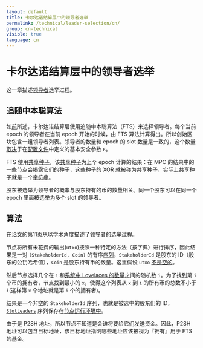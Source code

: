 ```yaml
---
layout: default
title: 卡尔达诺结算层中的领导者选举
permalink: /technical/leader-selection/cn/
group: cn-technical
visible: true
language: cn
---
```

<!-- Reviewed at e1d0f9fb37a3f1378341716916f0321fb55698df -->

# 卡尔达诺结算层中的领导者选举

这一章描述[领导者](/glossary/#slot-leader)选举过程。

## 追随中本聪算法

如[前](/cardano/proof-of-stake/#follow-the-satoshi)所述，卡尔达诺结算层使用追随中本聪算法（FTS）来选择领导者。每个当前 epoch 的领导者在当前 epoch 开始的时候，由 FTS 算法计算得出。所以创始区块包含一组领导者列表。领导者的数量和 epoch 的 slot 数量是一致的，这个数量[取决](https://github.com/input-output-hk/cardano-sl/blob/5f7b619c6ec9056c6fe778d862c426233af165df/core/Pos/Core/Constants/Raw.hs#L136)于在[配置文件](https://github.com/input-output-hk/cardano-sl/blob/446444070ee09857603797a90af970fff215c8c5/core/constants.yaml#L10)中定义的基本安全参数 `K`。

FTS 使用[共享种子](https://github.com/input-output-hk/cardano-sl/blob/446444070ee09857603797a90af970fff215c8c5/core/Pos/Core/Types.hs#L256)，该[共享种子](https://github.com/input-output-hk/cardano-sl/blob/446444070ee09857603797a90af970fff215c8c5/core/Pos/Core/Types.hs#L256)为上个 epoch 计算的结果：在 MPC 的结果中的一些节点会揭露它们的种子，这些种子的 XOR 就被称为共享种子，实际上共享种子就是一个[字符串](https://github.com/input-output-hk/cardano-sl/blob/446444070ee09857603797a90af970fff215c8c5/core/Pos/Core/Types.hs#L257)。

股东被选举为领导者的概率与股东持有的币的数量相关。同一个股东可以在同一个 epoch 里面被选举为多个 slot 的领导者。

## 算法

在[论文](/glossary/#论文)的第11页从以学术角度描述了领导者的选举过程。

节点将所有未花费的输出(`utxo`)按照一种特定的方法（按字典）进行排序，因此结果是一对 `(StakeholderId, Coin)` 的有序[序列](https://github.com/input-output-hk/cardano-sl/blob/1f866450a8a530c119e3fc9edb84c97c56417aa2/src/Pos/Genesis.hs#L177)，`StakeholderId` 是股东的 ID（股东的公钥哈希值），`Coin` 是股东持有币的数量。这里假设 `utxo` [不是空的](https://github.com/input-output-hk/cardano-sl/blob/1f866450a8a530c119e3fc9edb84c97c56417aa2/src/Pos/Lrc/FtsPure.hs#L52)。

然后节点选择几个在 `1` 和[系统中 Lovelaces 的数量](https://github.com/input-output-hk/cardano-sl/blob/1f866450a8a530c119e3fc9edb84c97c56417aa2/src/Pos/Lrc/FtsPure.hs#L49)之间的随机数 `i`。为了找到第 `i` 个币的拥有者，节点找到最小的 `x`，使得这个列表从 `x` 到 `i` 的所有币的总数不小于 `i`(这样第 `x` 个地址就是第 `i` 个的拥有者)。


结果是一个非空的 `StakeholderId` 序列，也就是被选中的股东们的 ID，[`SlotLeaders`](https://github.com/input-output-hk/cardano-sl/blob/5f7b619c6ec9056c6fe778d862c426233af165df/core/Pos/Core/Types.hs#L264) 序列保存在[节点运行环境中](https://github.com/input-output-hk/cardano-sl/blob/da70b2597aab352d7574a3946a366395b09e97eb/node/src/Pos/Context/Context.hs#L94)。

由于是 P2SH 地址，所以节点不知道是会谁将要给它们发送资金。因此，P2SH 地址可以包含目标地址，该目标地址指明哪些地址应该被视为『拥有』用于 FTS 的基金。

